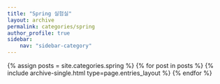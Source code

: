 ```yaml
---
title: "Spring 실험실"
layout: archive
permalink: categories/spring
author_profile: true
sidebar:                  
    nav: "sidebar-category"
---
```


{% assign posts = site.categories.spring %}
{% for post in posts %} {% include archive-single.html type=page.entries_layout %} {% endfor %}

